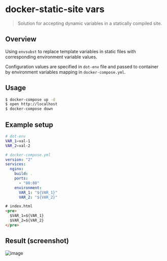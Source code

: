 # docker-static-site vars

> Solution for accepting dynamic variables in a statically compiled site.

## Overview

Using `envsubst` to replace template variables in static files with corresponding environment variable values.

Configuration values are specified in `dot-env` file and passed to container by environment variables mapping in `docker-compose.yml`.

## Usage

```sh
$ docker-compose up -d
$ open http://localhost
$ docker-compose down
```

## Example setup

```sh
# dot-env
VAR_1=val-1
VAR_2=val-2
```

```yaml
# docker-compose.yml
version: "2"
services:
  nginx:
    build: .
    ports:
      - "80:80"
    environment:
      VAR_1: "${VAR_1}"
      VAR_2: "${VAR_2}"

```

```html
# index.html
<pre>
  $VAR_1=${VAR_1}
  $VAR_2=${VAR_2}
</pre>
```

## Result (screenshot)

![image](https://user-images.githubusercontent.com/5339042/30239334-ac178006-955a-11e7-9f40-2b4784d22b87.png)
